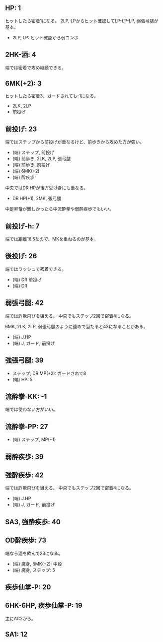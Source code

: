 ## HP: 1

ヒットしたら密着1になる。
2LP, LPからヒット確認してLP-LP-LP, 弱張弓腿が基本。

- 2LP, LP: ヒット確認から弱コンボ

## 2HK-酒: 4

端では密着で攻め継続できる。

## 6MK(+2): 3

ヒットしたら密着3、ガードされても-1になる。

- 2LK, 2LP
- 前投げ

## 前投げ: 23

端ではステップから前投げが重なるけど、前歩きから攻めた方が強い。

- (端) ステップ, 前投げ
- (端) 前歩き, 2LK, 2LP, 張弓腿
- (端) 前歩き, 前投げ
- (端) 6MK(+2)
- (端) 酔疾歩

中央ではDR HPが後方受け身にも重なる。

- DR HP(+1), 2MK, 張弓腿

中足昇竜が難しかったら中流酔拳や弱酔疾歩でもいい。

## 前投げ-h: 7

端では距離16.5なので、MKを重ねるのが基本。

## 後投げ: 26

端ではラッシュで密着できる。

- (端) DR 前投げ
- (端) DR

## 弱張弓腿: 42

端では詐欺飛びを狙える。
中央でもステップ2回で密着4になる。

6MK, 2LK, 2LP, 弱張弓腿のように遠めで当たると43になることがある。

- (端) J.HP
- (端) J, ガード, 前投げ

## 強張弓腿: 39

- ステップ, DR MP(+2): ガードされて8
- (端) HP: 5

## 流酔拳-KK: -1

端では使わない方がいい。

## 流酔拳-PP: 27

- (端) ステップ, MP(+1)

## 弱酔疾歩: 39

## 強酔疾歩: 42

端では詐欺飛びを狙える。
中央でもステップ2回で密着4になる。

- (端) J.HP
- (端) J, ガード, 前投げ

## SA3, 強酔疾歩: 40

## OD酔疾歩: 73

端なら酒を飲んで23になる。

- (端) 魔身, 6MK(+2): 中段
- (端) 魔身, ステップ: 5

## 疾歩仙掌-P: 20

## 6HK-6HP, 疾歩仙掌-P: 19

主にAC2から。

## SA1: 12
